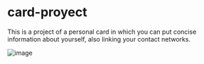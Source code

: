 # card-proyect
This is a project of a personal card in which you can put concise information about yourself, also linking your contact networks.

![image](https://user-images.githubusercontent.com/106553827/184931909-2b533cde-fcb8-4b27-830a-c4abc133b4e3.png)
